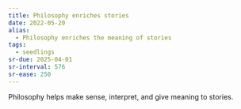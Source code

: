 ```yaml
---
title: Philosophy enriches stories
date: 2022-05-20
alias:
  - Philosophy enriches the meaning of stories
tags:
  - seedlings
sr-due: 2025-04-01
sr-interval: 576
sr-ease: 250
---
```

Philosophy helps make sense, interpret, and give meaning to stories.
